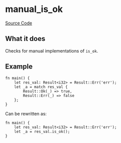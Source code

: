 # manual_is_ok

[Source Code](https://github.com/software-mansion/cairo-lint/tree/main/crates/cairo-lint-core/src/lints/manual/manual_is.rs#L136)

## What it does

Checks for manual implementations of `is_ok`.

## Example

```cairo
fn main() {
    let res_val: Result<i32> = Result::Err('err');
    let _a = match res_val {
        Result::Ok(_) => true,
        Result::Err(_) => false
    };
}
```

Can be rewritten as:

```cairo
fn main() {
    let res_val: Result<i32> = Result::Err('err');
    let _a = res_val.is_ok();
}
```